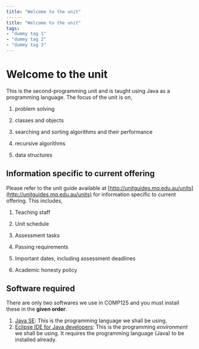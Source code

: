 ```yaml
---
title: "Welcome to the unit"
------
title: "Welcome to the unit"
tags:
- "dummy tag 1"
- "dummy tag 2"
- "dummy tag 3"
---
```


# Welcome to the unit

This is the second-programming unit and is taught using Java as a programming language. The focus of the unit is on,

1. problem solving

2. classes and objects

3. searching and sorting algorithms and their performance

4. recursive algorithms

5. data structures

## Information specific to current offering

Please refer to the unit guide available at [http://unitguides.mq.edu.au/units](http://unitguides.mq.edu.au/units) for information specific to current offering. This includes,

1. Teaching staff

2. Unit schedule

3. Assessment tasks

4. Passing requirements

5. Important dates, including assessment deadlines

6. Academic honesty policy

## Software required

There are only two softwares we use in COMP125 and you must install these in the **given order**.

1. [Java SE](http://www.oracle.com/technetwork/java/javase/downloads/jdk10-downloads-4416644.html): This is the programming language we shall be using.
2. [Eclipse IDE for Java developers](https://www.eclipse.org/downloads/): This is the programming *environment* we shall be using. It requires the programming language (Java) to be installed already.
